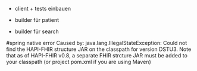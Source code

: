 - client + tests einbauen
- builder für patient

- builder für search
                   
#spring native error
Caused by: java.lang.IllegalStateException: Could not find the HAPI-FHIR structure JAR on the classpath for version DSTU3. Note that as of HAPI-FHIR v0.8, a separate FHIR strcture JAR must be added to your classpath (or project pom.xml if you are using Maven)
